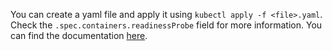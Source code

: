 You can create a yaml file and apply it using `kubectl apply -f <file>.yaml`.
Check the `.spec.containers.readinessProbe` field for more information.
You can find the documentation [here](https://kubernetes.io/docs/tasks/configure-pod-container/configure-liveness-readiness-startup-probes/#define-a-tcp-liveness-probe).
